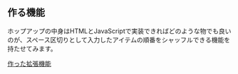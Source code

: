

## 作る機能

ホップアップの中身はHTMLとJavaScriptで実装できればどのような物でも良いのが、スペース区切りとして入力したアイテムの順番をシャッフルできる機能を持たせてみます。

<a href="chrome://extensions/?id=ljlogoafgkaebekcamjdfpofgjoddofp">作った拡張機能</a>
